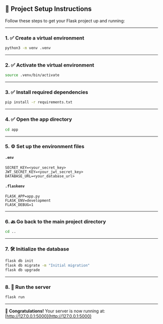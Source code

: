 
## 🚀 Project Setup Instructions

Follow these steps to get your Flask project up and running:

---

### 1. ✅ Create a virtual environment
```bash
python3 -m venv .venv
```

---

### 2. ✅ Activate the virtual environment
```bash
source .venv/bin/activate
```

---

### 3. ✅ Install required dependencies
```bash
pip install -r requirements.txt
```

---

### 4. ✅ Open the app directory
```bash
cd app
```

---

### 5. ⚙️ Set up the environment files

#### `.env`
```dotenv
SECRET_KEY=<your_secret_key>
JWT_SECRET_KEY=<your_jwt_secret_key>
DATABASE_URL=<your_database_url>
```

#### `.flaskenv`
```dotenv
FLASK_APP=app.py
FLASK_ENV=development
FLASK_DEBUG=1
```

---

### 6. 🔙 Go back to the main project directory
```bash
cd ..
```

---

### 7. 🛠️ Initialize the database
```bash
flask db init
flask db migrate -m "Initial migration"
flask db upgrade
```

---

### 8. 🚦 Run the server
```bash
flask run
```

---

🎉 **Congratulations!** Your server is now running at:  
[http://127.0.0.1:5000](http://127.0.0.1:5000)
